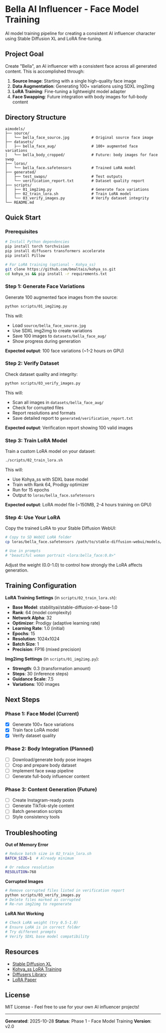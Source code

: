 # Bella AI Influencer - Face Model Training

AI model training pipeline for creating a consistent AI influencer character using Stable Diffusion XL and LoRA fine-tuning.

## Project Goal

Create "Bella", an AI influencer with a consistent face across all generated content. This is accomplished through:

1. **Source Image**: Starting with a single high-quality face image
2. **Data Augmentation**: Generating 100+ variations using SDXL img2img
3. **LoRA Training**: Fine-tuning a lightweight model adapter
4. **Face Swapping**: Future integration with body images for full-body content

## Directory Structure

```
aimodels/
├── source/
│   └── bella_face_source.jpg          # Original source face image
├── datasets/
│   ├── bella_face_aug/                # 100+ augmented face variations
│   └── bella_body_cropped/            # Future: body images for face swap
├── loras/
│   └── bella_face.safetensors         # Trained LoRA model
├── generated/
│   ├── test_swaps/                    # Test outputs
│   └── verification_report.txt        # Dataset quality report
├── scripts/
│   ├── 01_img2img.py                  # Generate face variations
│   ├── 02_train_lora.sh               # Train LoRA model
│   └── 03_verify_images.py            # Verify dataset integrity
└── README.md
```

## Quick Start

### Prerequisites

```bash
# Install Python dependencies
pip install torch torchvision
pip install diffusers transformers accelerate
pip install Pillow

# For LoRA training (optional - Kohya_ss)
git clone https://github.com/bmaltais/kohya_ss.git
cd kohya_ss && pip install -r requirements.txt
```

### Step 1: Generate Face Variations

Generate 100 augmented face images from the source:

```bash
python scripts/01_img2img.py
```

This will:
- Load `source/bella_face_source.jpg`
- Use SDXL img2img to create variations
- Save 100 images to `datasets/bella_face_aug/`
- Show progress during generation

**Expected output**: 100 face variations (~1-2 hours on GPU)

### Step 2: Verify Dataset

Check dataset quality and integrity:

```bash
python scripts/03_verify_images.py
```

This will:
- Scan all images in `datasets/bella_face_aug/`
- Check for corrupted files
- Report resolutions and formats
- Save detailed report to `generated/verification_report.txt`

**Expected output**: Verification report showing 100 valid images

### Step 3: Train LoRA Model

Train a custom LoRA model on your dataset:

```bash
./scripts/02_train_lora.sh
```

This will:
- Use Kohya_ss with SDXL base model
- Train with Rank 64, Prodigy optimizer
- Run for 15 epochs
- Output to `loras/bella_face.safetensors`

**Expected output**: LoRA model file (~150MB, 2-4 hours training on GPU)

### Step 4: Use Your LoRA

Copy the trained LoRA to your Stable Diffusion WebUI:

```bash
# Copy to SD WebUI LoRA folder
cp loras/bella_face.safetensors /path/to/stable-diffusion-webui/models/Lora/

# Use in prompts
# "beautiful woman portrait <lora:bella_face:0.8>"
```

Adjust the weight (0.0-1.0) to control how strongly the LoRA affects generation.

## Training Configuration

**LoRA Training Settings** (in `scripts/02_train_lora.sh`):

- **Base Model**: stabilityai/stable-diffusion-xl-base-1.0
- **Rank**: 64 (model complexity)
- **Network Alpha**: 32
- **Optimizer**: Prodigy (adaptive learning rate)
- **Learning Rate**: 1.0 (initial)
- **Epochs**: 15
- **Resolution**: 1024x1024
- **Batch Size**: 1
- **Precision**: FP16 (mixed precision)

**Img2img Settings** (in `scripts/01_img2img.py`):

- **Strength**: 0.3 (transformation amount)
- **Steps**: 30 (inference steps)
- **Guidance Scale**: 7.5
- **Variations**: 100 images

## Next Steps

### Phase 1: Face Model (Current)
- [x] Generate 100+ face variations
- [x] Train face LoRA model
- [x] Verify dataset quality

### Phase 2: Body Integration (Planned)
- [ ] Download/generate body pose images
- [ ] Crop and prepare body dataset
- [ ] Implement face swap pipeline
- [ ] Generate full-body influencer content

### Phase 3: Content Generation (Future)
- [ ] Create Instagram-ready posts
- [ ] Generate TikTok-style content
- [ ] Batch generation scripts
- [ ] Style consistency tools

## Troubleshooting

**Out of Memory Error**
```bash
# Reduce batch size in 02_train_lora.sh
BATCH_SIZE=1  # Already minimum

# Or reduce resolution
RESOLUTION=768
```

**Corrupted Images**
```bash
# Remove corrupted files listed in verification report
python scripts/03_verify_images.py
# Delete files marked as corrupted
# Re-run img2img to regenerate
```

**LoRA Not Working**
```bash
# Check LoRA weight (try 0.5-1.0)
# Ensure LoRA is in correct folder
# Try different prompts
# Verify SDXL base model compatibility
```

## Resources

- [Stable Diffusion XL](https://github.com/Stability-AI/generative-models)
- [Kohya_ss LoRA Training](https://github.com/bmaltais/kohya_ss)
- [Diffusers Library](https://github.com/huggingface/diffusers)
- [LoRA Paper](https://arxiv.org/abs/2106.09685)

## License

MIT License - Feel free to use for your own AI influencer projects!

---

**Generated**: 2025-10-28
**Status**: Phase 1 - Face Model Training
**Version**: v2.0